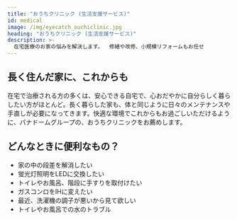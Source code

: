 ```yaml
---
title: "おうちクリニック (生活支援サービス)"
id: medical
image: /img/eyecatch_ouchiclinic.jpg
heading: "おうちクリニック (生活支援サービス)"
description: >-
  在宅医療のお家の悩みを解決します。  修繕や改修、小規模リフォームもお任せ
---
```


## 長く住んだ家に、これからも

在宅で治療される方の多くは、安心できる自宅で、心おだやかに自分らしく暮らしたい方がほとんど。長く暮らした家も、体と同じように日々のメンテナンスや手直しが必要になってきます。快適な環境でこれからもお過ごしいただけるように、パナドームグループの、おうちクリニックをお薦めします。

## どんなときに便利なもの？

* 家の中の段差を解消したい
* 蛍光灯照明をLEDに交換したい
* トイレやお風呂、階段に手すりを取付けたい
* ガスコンロをIHに変えたい
* 最近、洗濯機の調子が悪いから見て欲しい
* トイレやお風呂での水のトラブル
